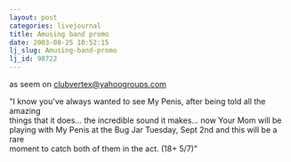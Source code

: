 ```yaml
---
layout: post
categories: livejournal
title: Amusing band promo
date: 2003-08-25 10:52:15
lj_slug: Amusing-band-promo
lj_id: 98722
---
```

as seem on clubvertex@yahoogroups.com  



"I know you've always wanted to see My Penis, after being told all the amazing   
things that it does... the incredible sound it makes... now Your Mom will be   
playing with My Penis at the Bug Jar Tuesday, Sept 2nd and this will be a rare   
moment to catch both of them in the act. (18+ $5/$7)"
